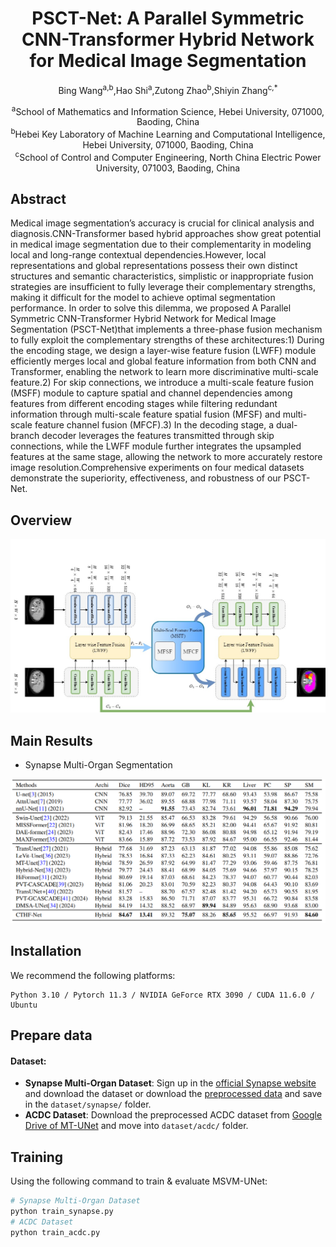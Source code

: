 <div align="center">
<h1>PSCT-Net: A Parallel Symmetric CNN-Transformer Hybrid Network for Medical Image Segmentation</h1>

Bing Wang<sup>a,b</sup>,Hao Shi<sup>a</sup>,Zutong Zhao<sup>b</sup>,Shiyin Zhang<sup>c,*</sup>

<div><sup>a</sup>School of Mathematics and Information Science, Hebei University, 071000, Baoding, China</div>
<div><sup>b</sup>Hebei Key Laboratory of Machine Learning and Computational Intelligence, Hebei University, 071000, Baoding, China</div>
<div><sup>c</sup>School of Control and Computer Engineering, North China Electric Power University, 071003, Baoding, China</div>

</div>

## Abstract
Medical image segmentation’s accuracy is crucial for clinical analysis and diagnosis.CNN-Transformer based hybrid approaches
show great potential in medical image segmentation due to their complementarity in modeling local and long-range contextual
dependencies.However, local representations and global representations possess their own distinct structures and semantic characteristics, simplistic or inappropriate fusion strategies are insufficient to fully leverage their complementary strengths, making
it difficult for the model to achieve optimal segmentation performance. In order to solve this dilemma, we proposed A Parallel
Symmetric CNN-Transformer Hybrid Network for Medical Image Segmentation (PSCT-Net)that implements a three-phase fusion
mechanism to fully exploit the complementary strengths of these architectures:1) During the encoding stage, we design a layer-wise
feature fusion (LWFF) module efficiently merges local and global feature information from both CNN and Transformer, enabling the
network to learn more discriminative multi-scale feature.2) For skip connections, we introduce a multi-scale feature fusion (MSFF)
module to capture spatial and channel dependencies among features from different encoding stages while filtering redundant information through multi-scale feature spatial fusion (MFSF) and multi-scale feature channel fusion (MFCF).3) In the decoding stage,
a dual-branch decoder leverages the features transmitted through skip connections, while the LWFF module further integrates the
upsampled features at the same stage, allowing the network to more accurately restore image resolution.Comprehensive experiments on four medical datasets demonstrate the superiority, effectiveness, and robustness of our PSCT-Net.

## Overview

<img src="./assets/Overrall.jpg" alt="Overall"  />

## Main Results

- Synapse Multi-Organ Segmentation
  
![Synapse](./assets/Synapse.png)

## Installation
We recommend the following platforms: 

```
Python 3.10 / Pytorch 11.3 / NVIDIA GeForce RTX 3090 / CUDA 11.6.0 / Ubuntu
```

## Prepare data

#### Dataset:

- **Synapse Multi-Organ Dataset**: Sign up in the [official Synapse website](https://www.synapse.org/#!Synapse:syn3193805/wiki/89480) and download the dataset or download the [preprocessed data](https://drive.google.com/file/d/1tGqMx-E4QZpSg2HQbVq5W3KSTHSG0hjK/view?usp=share_link) and save in the `dataset/synapse/` folder.
- **ACDC Dataset**: Download the preprocessed ACDC dataset from [Google Drive of MT-UNet](https://drive.google.com/file/d/13qYHNIWTIBzwyFgScORL2RFd002vrPF2/view) and move into `dataset/acdc/` folder.

## Training

Using the following command to train & evaluate MSVM-UNet:

```python
# Synapse Multi-Organ Dataset
python train_synapse.py
# ACDC Dataset
python train_acdc.py
```

